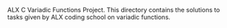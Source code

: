 ALX C Variadic Functions Project. This directory contains the solutions to tasks given by ALX coding school on variadic functions.
